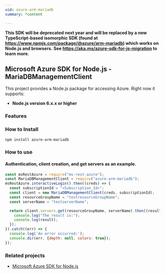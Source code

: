 ```yaml
---
uid: azure-arm-mariadb
summary: *content

---
```

**This SDK will be deprecated next year and will be replaced by a new TypeScript-based isomorphic SDK (found at https://www.npmjs.com/package/@azure/arm-mariadb) which works on Node.js and browsers.**
**See https://aka.ms/azure-sdk-for-js-migration to learn more.**
## Microsoft Azure SDK for Node.js - MariaDBManagementClient

This project provides a Node.js package for accessing Azure. Right now it supports:
- **Node.js version 6.x.x or higher**

### Features


### How to Install

```bash
npm install azure-arm-mariadb
```

### How to use

#### Authentication, client creation, and get servers as an example.

```javascript
const msRestAzure = require("ms-rest-azure");
const MariaDBManagementClient = require("azure-arm-mariadb");
msRestAzure.interactiveLogin().then((creds) => {
  const subscriptionId = "<Subscription_Id>";
  const client = new MariaDBManagementClient(creds, subscriptionId);
  const resourceGroupName = "testresourceGroupName";
  const serverName = "testserverName";

  return client.servers.get(resourceGroupName, serverName).then((result) => {
    console.log("The result is:");
    console.log(result);
  });
}).catch((err) => {
  console.log('An error occurred:');
  console.dir(err, {depth: null, colors: true});
});
```
### Related projects

- [Microsoft Azure SDK for Node.js](https://github.com/Azure/azure-sdk-for-node)
